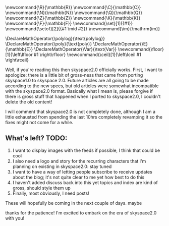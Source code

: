 \newcommand{\R}{\mathbb{R}}
\newcommand{\C}{\mathbb{C}}
\newcommand{\N}{\mathbb{N}}
\newcommand{\Q}{\mathbb{Q}}
\newcommand{\Z}{\mathbb{Z}}
\newcommand{\K}{\mathbb{K}}
\newcommand{\F}{\mathbb{F}}
\newcommand{\set}[1]{\{#1\}}
\newcommand{\setof}[2]{\{#1 \mid #2\}}
\newcommand{\im}{\mathrm{im}}

\DeclareMathOperator{\polylog}{\text{polylog}}
\DeclareMathOperator{\poly}{\text{poly}}
\DeclareMathOperator{\E}{\mathbb{E}}
\DeclareMathOperator{\Var}{\text{Var}}
\newcommand{\floor}[1]{\left\lfloor #1 \right\rfloor}
\newcommand{\ceil}[1]{\left\lceil #1 \right\rceil}



Well, if you're reading this then skyspace2.0 officially works.
First, I want to apologize: there is a little bit of gross-ness
that came from porting skyspace1.0 to skyspace 2.0. Future
articles are all going to be made according to the new specs, 
but old articles were somewhat incompatible with the skyspace2.0
format.
Basically what I mean is, please forgive if there is gross stuff
that happened when I ported to skyspace2.0, I couldn't delete the
old content!

I will comment that skyspace2.0 is not completely done, although
I am a little exhausted from spending the last 10hrs completely
revamping it so the fixes might not come for a while.

## What's left? TODO:
1. I want to display images with the feeds if possible, I think that could be cool
2. I also need a logo and story for the recurring characters that
  I'm planning on existing in skyspace2.0: stay tuned
3. I want to have a way of letting people subscribe to receive
  updates about the blog; it's not quite clear to me yet how best
  to do this
4. I haven't added discuss back into this yet
topics and index are kind of gross, should style them up
5. Finally, most obviously, I need posts!

These will hopefully be coming in the next couple of days. maybe

thanks for the patience!
I'm excited to embark on the era of skyspace2.0 with you!

